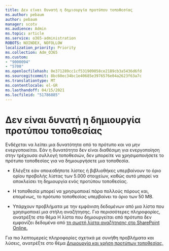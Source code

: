 ```yaml
---
title: Δεν είναι δυνατή η δημιουργία προτύπου τοποθεσίας
ms.author: pebaum
author: pebaum
manager: scotv
ms.audience: Admin
ms.topic: article
ms.service: o365-administration
ROBOTS: NOINDEX, NOFOLLOW
localization_priority: Priority
ms.collection: Adm_O365
ms.custom:
- "9000094"
- "5708"
ms.openlocfilehash: 0e371289cc1cf531909058ce2189cb3a5436d6fd
ms.sourcegitcommit: 8bc60ec34bc1e40685e3976576e04a2623f63a7c
ms.translationtype: MT
ms.contentlocale: el-GR
ms.lasthandoff: 04/15/2021
ms.locfileid: "51786885"
---
```

# <a name="site-template-cannot-be-created"></a>Δεν είναι δυνατή η δημιουργία προτύπου τοποθεσίας

Ενδέχεται να λείπει μια δυνατότητα από το πρότυπο και να μην ενεργοποιείται. Εάν η δυνατότητα δεν είναι διαθέσιμη για ενεργοποίηση στην τρέχουσα συλλογή τοποθεσιών, δεν μπορείτε να χρησιμοποιήσετε το πρότυπο τοποθεσίας για να δημιουργήσετε μια τοποθεσία.

- Ελέγξτε εάν οποιεσδήποτε λίστες ή [](https://support.office.com/article/Manage-large-lists-and-libraries-in-SharePoint-B8588DAE-9387-48C2-9248-C24122F07C59) βιβλιοθήκες υπερβαίνουν το όριο ορίου προβολής λίστας των 5.000 στοιχείων, καθώς αυτό μπορεί να αποκλείσει τη δημιουργία ενός προτύπου τοποθεσίας.

- Η τοποθεσία μπορεί να χρησιμοποιεί πάρα πολλούς πόρους και, επομένως, το πρότυπο τοποθεσίας υπερβαίνει το όριο των 50 MB.

- Υπάρχουν προβλήματα με την εμφάνιση δεδομένων από μια λίστα που χρησιμοποιεί μια στήλη αναζήτησης. Για περισσότερες πληροφορίες, ανατρέξτε στο θέμα Η λίστα που δημιουργείται από πρότυπα δεν εμφανίζει δεδομένα από [τη σωστή λίστα αναζήτησης στο SharePoint Online.](https://docs.microsoft.com/sharepoint/support/lists-and-libraries/template-generated-list-incorrect-data)

Για πιο λεπτομερείς πληροφορίες σχετικά με συνήθη προβλήματα και λύσεις, ανατρέξτε στο θέμα [Δημιουργία και χρήση προτύπων τοποθεσίας.](https://support.office.com/article/Create-and-use-site-templates-60371B0F-00E0-4C49-A844-34759EBDD989)
